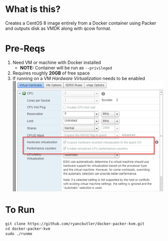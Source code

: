 # What is this?
Creates a CentOS 8 image entirely from a Docker container using Packer and outputs disk as VMDK along with qcow format.

# Pre-Reqs

1. Need VM or machine with Docker installed
    - **NOTE:** Container will be run as `--privileged`
2. Requires roughly **20GB** of free space
3. If running on a VM *Hardware Virtualization* needs to be enabled
![virt](images/virt.png)

# To Run

```
git clone https://github.com/ryancbutler/docker-packer-kvm.git
cd docker-packer-kvm
sudo ./runme
```